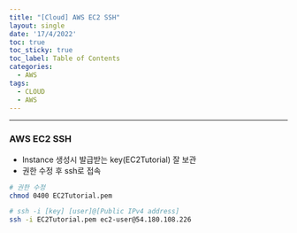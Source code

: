 ```yaml
---
title: "[Cloud] AWS EC2 SSH"
layout: single
date: '17/4/2022'
toc: true
toc_sticky: true
toc_label: Table of Contents
categories:
  - AWS
tags:
  - CLOUD
  - AWS
---
```


---
### AWS EC2 SSH
* Instance 생성시 발급받는 key(EC2Tutorial) 잘 보관
* 권한 수정 후 ssh로 접속

```bash
# 권한 수정
chmod 0400 EC2Tutorial.pem

# ssh -i [key] [user]@[Public IPv4 address]
ssh -i EC2Tutorial.pem ec2-user@54.180.108.226
```

